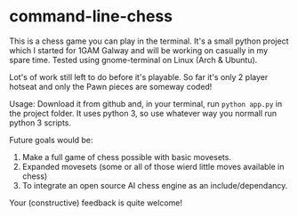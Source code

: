 # command-line-chess

This is a chess game you can play in the terminal. It's a small python project which I started for 1GAM Galway and will be working on casually in my spare time.
Tested using gnome-terminal on Linux (Arch & Ubuntu).

Lot's of work still left to do before it's playable. So far it's only 2 player hotseat and only the Pawn pieces are someway coded!

Usage:
Download it from github and, in your terminal, run `python app.py` in the project folder. It uses python 3, so use whatever way you normall run python 3 scripts.

Future goals would be:
1. Make a full game of chess possible with basic movesets.
2. Expanded movesets (some or all of those wierd little moves available in chess)
3. To integrate an open source AI chess engine as an include/dependancy.

Your (constructive) feedback is quite welcome!
